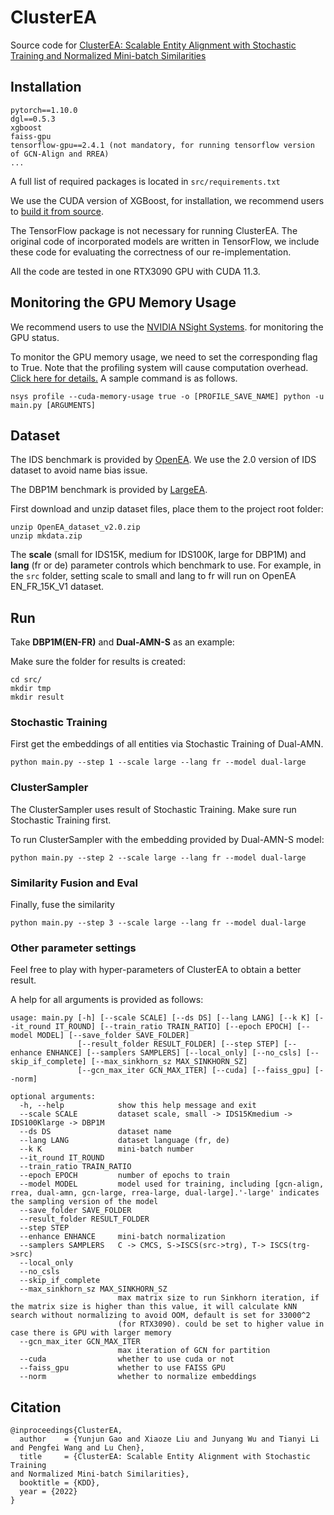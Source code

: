 # ClusterEA

Source code for [ClusterEA: Scalable Entity Alignment with Stochastic Training and Normalized Mini-batch Similarities](https://arxiv.org/abs/2205.10312)

## Installation

    pytorch==1.10.0
    dgl==0.5.3
    xgboost   
    faiss-gpu
    tensorflow-gpu==2.4.1 (not mandatory, for running tensorflow version of GCN-Align and RREA)
    ...

A full list of required packages is located in ``src/requirements.txt``

We use the CUDA version of XGBoost, for installation, we recommend users to 
[build it from source](https://xgboost.readthedocs.io/en/stable/build.html).  

The TensorFlow package is not necessary for running ClusterEA. 
The original code of incorporated models are written in TensorFlow,
 we include these code for evaluating the correctness of our re-implementation.
 
All the code are tested in one RTX3090 GPU with CUDA 11.3.


## Monitoring the GPU Memory Usage


We recommend users to use the [NVIDIA NSight Systems](https://developer.nvidia.com/nsight-systems).
for monitoring the GPU status.

To monitor the GPU memory usage, we need to set the corresponding flag to True.
Note that the profiling system will cause computation overhead. [Click here for details.](https://developer.nvidia.com/blog/understanding-the-visualization-of-overhead-and-latency-in-nsight-systems/)
A sample command is as follows.

    nsys profile --cuda-memory-usage true -o [PROFILE_SAVE_NAME] python -u main.py [ARGUMENTS]


## Dataset 

The IDS benchmark is provided by [OpenEA](https://github.com/nju-websoft/OpenEA). 
We use the 2.0 version of IDS dataset to avoid name bias issue.

The DBP1M benchmark is provided by [LargeEA](https://github.com/ZJU-DAILY/LargeEA).

First download and unzip dataset files, place them to the project root folder:

    unzip OpenEA_dataset_v2.0.zip
    unzip mkdata.zip


The __scale__ (small for IDS15K, medium for IDS100K, large for DBP1M) and  __lang__ (fr or de) parameter controls which benchmark to use.
For example, in the ``src`` folder, setting scale to small and lang to fr will run on OpenEA EN_FR_15K_V1 dataset.

## Run

Take __DBP1M(EN-FR)__ and __Dual-AMN-S__ as an example:

Make sure the folder for results is created:

    cd src/
    mkdir tmp
    mkdir result

### Stochastic Training

First get the embeddings of all entities via Stochastic Training of Dual-AMN.

    python main.py --step 1 --scale large --lang fr --model dual-large
    
### ClusterSampler

The ClusterSampler uses result of Stochastic Training. Make sure run Stochastic Training first.

To run ClusterSampler with the embedding provided by Dual-AMN-S model: 

    python main.py --step 2 --scale large --lang fr --model dual-large


### Similarity Fusion and Eval

Finally, fuse the similarity

    python main.py --step 3 --scale large --lang fr --model dual-large
    

### Other parameter settings

Feel free to play with hyper-parameters of ClusterEA to obtain a better result.

A help for all arguments is provided as follows:


    usage: main.py [-h] [--scale SCALE] [--ds DS] [--lang LANG] [--k K] [--it_round IT_ROUND] [--train_ratio TRAIN_RATIO] [--epoch EPOCH] [--model MODEL] [--save_folder SAVE_FOLDER]
                   [--result_folder RESULT_FOLDER] [--step STEP] [--enhance ENHANCE] [--samplers SAMPLERS] [--local_only] [--no_csls] [--skip_if_complete] [--max_sinkhorn_sz MAX_SINKHORN_SZ]
                   [--gcn_max_iter GCN_MAX_ITER] [--cuda] [--faiss_gpu] [--norm]
    
    optional arguments:
      -h, --help            show this help message and exit
      --scale SCALE         dataset scale, small -> IDS15Kmedium -> IDS100Klarge -> DBP1M
      --ds DS               dataset name
      --lang LANG           dataset language (fr, de)
      --k K                 mini-batch number
      --it_round IT_ROUND
      --train_ratio TRAIN_RATIO
      --epoch EPOCH         number of epochs to train
      --model MODEL         model used for training, including [gcn-align, rrea, dual-amn, gcn-large, rrea-large, dual-large].'-large' indicates the sampling version of the model
      --save_folder SAVE_FOLDER
      --result_folder RESULT_FOLDER
      --step STEP
      --enhance ENHANCE     mini-batch normalization
      --samplers SAMPLERS   C -> CMCS, S->ISCS(src->trg), T-> ISCS(trg->src)
      --local_only
      --no_csls
      --skip_if_complete
      --max_sinkhorn_sz MAX_SINKHORN_SZ
                            max matrix size to run Sinkhorn iteration, if the matrix size is higher than this value, it will calculate kNN search without normalizing to avoid OOM, default is set for 33000^2
                            (for RTX3090). could be set to higher value in case there is GPU with larger memory
      --gcn_max_iter GCN_MAX_ITER
                            max iteration of GCN for partition
      --cuda                whether to use cuda or not
      --faiss_gpu           whether to use FAISS GPU
      --norm                whether to normalize embeddings


## Citation


    @inproceedings{ClusterEA,
      author    = {Yunjun Gao and Xiaoze Liu and Junyang Wu and Tianyi Li and Pengfei Wang and Lu Chen},
      title     = {ClusterEA: Scalable Entity Alignment with Stochastic Training
    and Normalized Mini-batch Similarities},
      booktitle = {KDD},
      year = {2022}
    }
